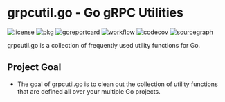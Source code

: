 # grpcutil.go - Go gRPC Utilities

[![license](https://img.shields.io/github/license/kunitsuinc/grpcutil.go)](LICENSE)
[![pkg](https://pkg.go.dev/badge/github.com/kunitsuinc/grpcutil.go)](https://pkg.go.dev/github.com/kunitsuinc/grpcutil.go)
[![goreportcard](https://goreportcard.com/badge/github.com/kunitsuinc/grpcutil.go)](https://goreportcard.com/report/github.com/kunitsuinc/grpcutil.go)
[![workflow](https://github.com/kunitsuinc/grpcutil.go/workflows/CI/badge.svg)](https://github.com/kunitsuinc/grpcutil.go/tree/main)
[![codecov](https://codecov.io/gh/kunitsuinc/grpcutil.go/branch/main/graph/badge.svg?token=4UML9FB7BX)](https://codecov.io/gh/kunitsuinc/grpcutil.go)
[![sourcegraph](https://sourcegraph.com/github.com/kunitsuinc/grpcutil.go/-/badge.svg)](https://sourcegraph.com/github.com/kunitsuinc/grpcutil.go)

grpcutil.go is a collection of frequently used utility functions for Go.  

## Project Goal

- The goal of grpcutil.go is to clean out the collection of utility functions that are defined all over your multiple Go projects.
